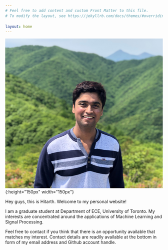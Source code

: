 ```yaml
---
# Feel free to add content and custom Front Matter to this file.
# To modify the layout, see https://jekyllrb.com/docs/themes/#overriding-theme-defaults

layout: home
---
```

![dp](hitarth.jpg){:height="150px" width="150px"}

Hey guys, this is Hitarth. Welcome to my personal website!

I am a graduate student at Department of ECE, University of Toronto. My interests are concentrated around the applications of Machine Learning and Signal Processing.  

Feel free to contact if you think that there is an opportunity available that matches my interest. Contact details are readily available at the bottom in form of my email address and Github account handle. 
